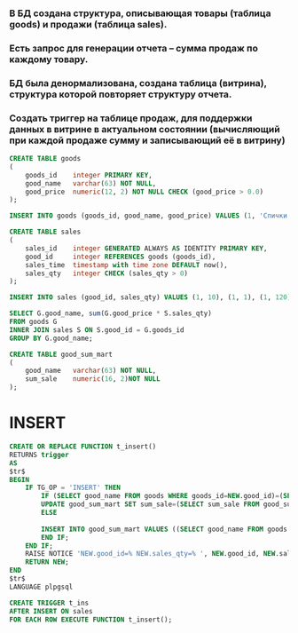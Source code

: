 ### В БД создана структура, описывающая товары (таблица goods) и продажи (таблица sales).
### Есть запрос для генерации отчета – сумма продаж по каждому товару.
### БД была денормализована, создана таблица (витрина), структура которой повторяет структуру отчета.
### Создать триггер на таблице продаж, для поддержки данных в витрине в актуальном состоянии (вычисляющий при каждой продаже сумму и записывающий её в витрину)

```sql
CREATE TABLE goods
(
    goods_id    integer PRIMARY KEY,
    good_name   varchar(63) NOT NULL,
    good_price  numeric(12, 2) NOT NULL CHECK (good_price > 0.0)
);

INSERT INTO goods (goods_id, good_name, good_price) VALUES (1, 'Спички хозайственные', .50),(2, 'Автомобиль Ferrari FXX K', 185000000.01);

CREATE TABLE sales
(
    sales_id    integer GENERATED ALWAYS AS IDENTITY PRIMARY KEY,
    good_id     integer REFERENCES goods (goods_id),
    sales_time  timestamp with time zone DEFAULT now(),
    sales_qty   integer CHECK (sales_qty > 0)
);

INSERT INTO sales (good_id, sales_qty) VALUES (1, 10), (1, 1), (1, 120), (2, 1);

SELECT G.good_name, sum(G.good_price * S.sales_qty)
FROM goods G
INNER JOIN sales S ON S.good_id = G.goods_id
GROUP BY G.good_name;

CREATE TABLE good_sum_mart
(
	good_name   varchar(63) NOT NULL,
	sum_sale	numeric(16, 2)NOT NULL
);
```
# INSERT
```sql
CREATE OR REPLACE FUNCTION t_insert()
RETURNS trigger 
AS
$tr$
BEGIN
	IF TG_OP = 'INSERT' THEN
		IF (SELECT good_name FROM goods WHERE goods_id=NEW.good_id)=(SELECT good_name FROM good_sum_mart  WHERE good_name=(SELECT good_name FROM goods WHERE goods_id=NEW.good_id )) THEN
		UPDATE good_sum_mart SET sum_sale=(SELECT sum_sale FROM good_sum_mart WHERE good_name=(SELECT good_name FROM goods WHERE goods_id=NEW.good_id))+(NEW.sales_qty*(SELECT good_price FROM goods WHERE goods_id=NEW.good_id)) WHERE good_name=(SELECT good_name FROM goods WHERE goods_id=NEW.good_id);
	    ELSE
		
		INSERT INTO good_sum_mart VALUES ((SELECT good_name FROM goods WHERE goods_id=NEW.good_id),((SELECT good_price FROM goods WHERE goods_id=NEW.good_id)*NEW.sales_qty));
		END IF;
	END IF;
	RAISE NOTICE 'NEW.good_id=% NEW.sales_qty=% ', NEW.good_id, NEW.sales_qty;
	RETURN NEW;
END
$tr$
LANGUAGE plpgsql

CREATE TRIGGER t_ins
AFTER INSERT ON sales
FOR EACH ROW EXECUTE FUNCTION t_insert();


```
